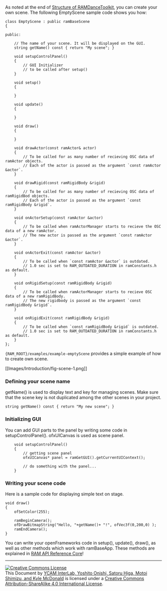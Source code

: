 As noted at the end of [Structure of RAMDanceToolkit](Structure-of-RAMDanceToolkit), you can create your own scene. The following EmptyScene sample code shows you how:

	class EmptyScene : public ramBaseScene
	{

	public:
		
		// The name of your scene. It will be displayed on the GUI.
		string getName() const { return "My scene"; }
		
		void setupControlPanel()
		{
			// GUI Initializer
			// to be called after setup()
		}
		
		void setup()
		{

		}

		void update()
		{

		}

		void draw()
		{
			
		}

		void drawActor(const ramActor& actor)
		{
		    // To be called for as many number of recieving OSC data of ramActor objects.
		    // Each of the actor is passed as the argument `const ramActor &actor`.
		}

		void drawRigid(const ramRigidBody &rigid)
		{
		    // To be called for as many number of recieving OSC data of ramRigidBod objects.  
		    // Each of the actor is passed as the argument `const ramRigidBody &rigid`.
		}
	
		void onActorSetup(const ramActor &actor)
		{
		    // To be called when ramActorManager starts to recieve the OSC data of a new ramActor.  
		    // The new actor is passed as the argument `const ramActor &actor`.
		}

		void onActorExit(const ramActor &actor)
		{
		    // To be called when `const ramActor &actor` is outdated.  
		    // 1.0 sec is set to RAM_OUTDATED_DURATION in ramConstants.h as default.
		}

		void onRigidSetup(const ramRigidBody &rigid)
		{
		    // To be called when ramActorManager starts to recieve OSC data of a new ramRigidBody.  
		    // The new rigidbody is passed as the argument `const ramRigidBody &rigid`.
		}

		void onRigidExit(const ramRigidBody &rigid)
		{
		    // To be called when `const ramRigidBody &rigid` is outdated.  
		    // 1.0 sec is set to RAM_OUTDATED_DURATION in ramConstants.h as default.
		}
	};


`{RAM_ROOT}/examples/example-emptyScene` provides a simple example of how to create own scene.

[[Images/Introduction/fig-scene-1.png]]


### Defining your scene name

getName() is used to display text and key for managing scenes.
Make sure that the scene key is not duplicated among the other scenes in your project.

	string getName() const { return "My new scene"; }


### Initializing GUI

You can add GUI parts to the panel by writing some code in setupControlPanel().
ofxUICanvas is used as scene panel.

		void setupControlPanel()
		{
			// getting scene panel 
			ofxUICanvas* panel = ramGetGUI().getCurrentUIContext();
			
			// do something with the panel...
		}


### Writing your scene code

Here is a sample code for displaying simple text on stage.

	void draw()
	{
		ofSetColor(255);
		
		ramBeginCamera();
		ofDrawBitmapString("Hello, "+getName()+ "!", ofVec3f(0,200,0) );
		ramEndCamera();
	}

You can write your openFrameworks code in setup(), update(), draw(), as well as other methods which work with ramBaseApp. These methods are explained in [RAM API Reference Core](RAM-API-Reference-Core)!


<hr>
<a rel="license" href="http://creativecommons.org/licenses/by-sa/4.0/"><img alt="Creative Commons License" style="border-width:0" src="http://i.creativecommons.org/l/by-sa/4.0/80x15.png" /></a><br /><span xmlns:dct="http://purl.org/dc/terms/" property="dct:title">This Document</span> by <a xmlns:cc="http://creativecommons.org/ns#" href="http://interlab.ycam.jp/projects/ram" property="cc:attributionName" rel="cc:attributionURL">YCAM InterLab, Yoshito Onishi, Satoru Higa, Motoi Shimizu, and Kyle McDonald</a> is licensed under a <a rel="license" href="http://creativecommons.org/licenses/by-sa/4.0/">Creative Commons Attribution-ShareAlike 4.0 International License</a>.
